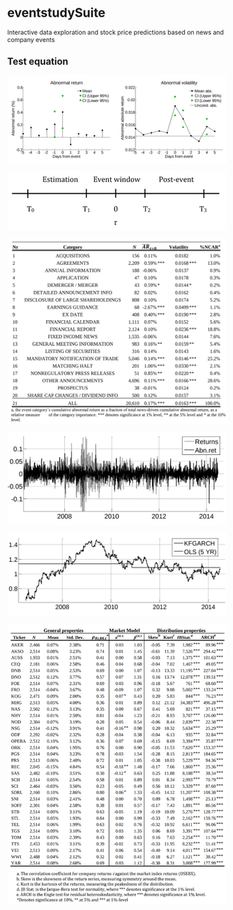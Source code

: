 # eventstudySuite
Interactive data exploration and stock price predictions based on news and company events

## Test equation
<!---[First equation](https://latex.codecogs.com/gif.latex?\dpi{400}\alpha&space;+&space;\frac{2\beta}{\gamma})--->

<!---[Second equation](http://latex.codecogs.com/gif.latex?%5Cfrac%7Ba%7D%7Bb%7D)--->

<!---[Third equation](https://latex.codecogs.com/svg.latex?\sum_{i=1}^{n}sqrt(3sin(i)))--->

<!---[Third equation](https://latex.codecogs.com/gif.latex?\dpi{200}\sum_{i=1}^{n}\sqrt(3sin(i)))--->

<!---[alt1](https://wikimedia.org/api/rest_v1/media/math/render/svg/583cca32cbdd337bcc4b07c5748fb2ba2c1184c8)--->

![](Screenshots/eventwindow.png)

![](Screenshots/eventperiod.png)

![](Screenshots/eventstudy.png)

![](Screenshots/yaraAR.png)

![](Screenshots/yaraKFGARCH.png)

![](Screenshots/discrstats.png)







